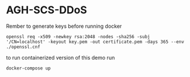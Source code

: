 # AGH-SCS-DDoS

Rember to generate keys before running docker

```
openssl req -x509 -newkey rsa:2048 -nodes -sha256 -subj '/CN=localhost' -keyout key.pem -out certificate.pem -days 365 --env ./openssl.cnf
``` 

to run containerized version of this demo run

```
docker-compose up
```